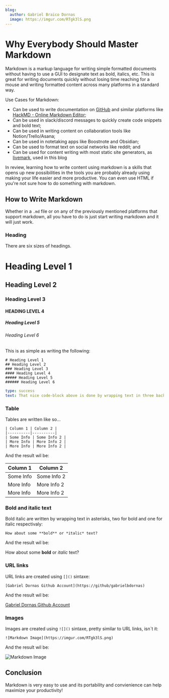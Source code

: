 ```yaml
---
blog:
  author: Gabriel Braico Dornas
  image: https://imgur.com/RTgk3lS.png
---
```


# Why Everybody Should Master Markdown

Markdown is a markup language for writing simple formatted documents without having to use a GUI to designate text as bold, italics, etc. 
This is great for writing documents quickly without losing time reaching for a mouse and writing formatted content across many platforms in a standard way.

Use Cases for Markdown:

- Can be used to write documentation on [GitHub](https://github.com) and similar platforms like [HackMD - Online Markdown Editor](https://hackmd.io/);
- Can be used in slack/discord messages to quickly create code snippets and bold text;
- Can be used in writing content on collaboration tools like Notion/Trello/Asana;
- Can be used in notetaking apps like Boostnote and Obsidian;
- Can be used to format text on social networks like reddit; and
- Can be used for content writing with most static site generators, as [livemark](https://livemark.frictionlessdata.io/), used in this blog

In review, learning how to write content using markdown is a skills that opens up new possibilities in the tools you are probably already using making your life easier and more productive.
You can even use HTML if you're not sure how to do something with markdown.

## How to Write Markdown

Whether in a `.md` file or on any of the previously mentioned platforms that support markdown, all you have to do is just start writing markdown and it will just work.

### Heading

There are six sizes of headings.

# Heading Level 1
##  Heading Level 2
###  Heading Level 3
####  HEADING LEVEL 4
#####  Heading Level 5
######  Heading Level 6

This is as simple as writing the following:

```
# Heading Level 1
## Heading Level 2
### Heading Level 3
#### Heading Level 4
##### Heading Level 5
###### Heading Level 6
```

```yaml remark
type: success
text: That nice code-block above is done by wrapping text in three backticks (```) before and after the code-block.
```

### Table

Tables are written like so…

```
| Column 1 | Column 2 |
|----------|----------|
| Some Info | Some Info 2 |
| More Info | More Info 2 |
| More Info | More Info 2 |
```

And the result wil be:

| Column 1 | Column 2 |
|----------|----------|
| Some Info | Some Info 2 |
| More Info | More Info 2 |
| More Info | More Info 2 |

### Bold and italic text

Bold italic are written by wrapping text in asterisks, two for bold and one for italic respectivaly:

```
How about some **bold** or *italic* text?
```

And the result wil be:

How about some **bold** or *italic* text?

### URL links

URL links are created using `[]()` sintaxe:

```
[Gabriel Dornas Github Account](https://github/gabrielbdornas)
```
And the result wil be:

[Gabriel Dornas Github Account](https://github/gabrielbdornas)

### Images

Images are created using `![]()` sintaxe, pretty similar to URL links, isn`t it:

```
![Markdown Image](https://imgur.com/RTgk3lS.png)
```

And the result wil be:

![Markdown Image](https://imgur.com/RTgk3lS.png)

## Conclusion

Markdown is very easy to use and its portability and convienience can help maximize your productivity!